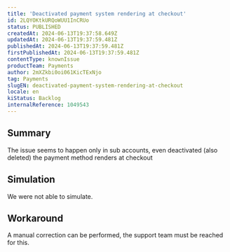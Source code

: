 ```yaml
---
title: 'Deactivated payment system rendering at checkout'
id: 2LQYOKtkURQoWUU1InCRUo
status: PUBLISHED
createdAt: 2024-06-13T19:37:58.649Z
updatedAt: 2024-06-13T19:37:59.481Z
publishedAt: 2024-06-13T19:37:59.481Z
firstPublishedAt: 2024-06-13T19:37:59.481Z
contentType: knownIssue
productTeam: Payments
author: 2mXZkbi0oi061KicTExNjo
tag: Payments
slugEN: deactivated-payment-system-rendering-at-checkout
locale: en
kiStatus: Backlog
internalReference: 1049543
---
```


## Summary


The issue seems to happen only in sub accounts, even deactivated (also deleted) the payment method renders at checkout


##

## Simulation


We were not able to simulate.


##

## Workaround


A manual correction can be performed, the support team must be reached for this.




